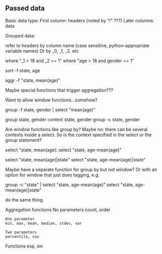 
## Passed data

Basic data type:
First column: headers (noted by "!" ???)
Later columns: data

Grouped data:


refer to headers by column name (case sensitive, python-appropriate variable names)
Or by _0, _1, _2, etc


where "_1 > 18 and _2 == 1"
where "age > 18 and gender == 1"

sort -f state, age

aggr -f "state, mean(age)"

Maybe special functions that trigger aggregation???

Want to allow window functions...somehow?

group -f state, gender | select "mean(age)"

group state, gender
context state, gender
group -c state, gender

Are window functions like group by? Maybe no: there can be several contexts inside a select. So is the context specified in the select or the group statement?

select "state, mean(age):
select "state, age-mean(age)"

select "state, mean(age)|state"
select "state, age-mean(age)|state"

Maybe have a separate function for group by but not window?
Or with an option for window that just does tagging, e.g.

group -c "state" | select "state, age-mean(age)"
select "state, age-mean(age)|state"

do the same thing.

Aggregation functions
    No parameters
    count, order

    One parameter
    min, max, mean, median, stdev, var

    Two parameters
    percentile, cov

Functions
    exp, sin

